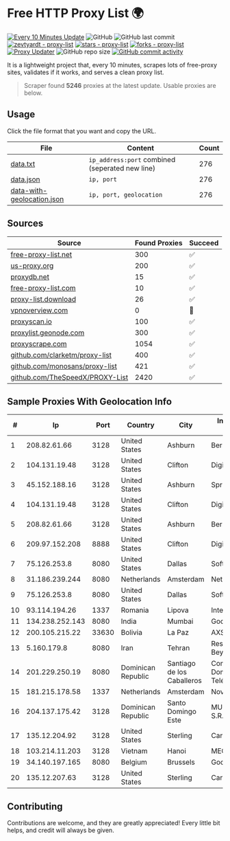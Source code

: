 
# Free HTTP Proxy List 🌍

[![Every 10 Minutes Update](https://github.com/mertguvencli/http-proxy-list/actions/workflows/main.yml/badge.svg?branch=main)](https://github.com/mertguvencli/http-proxy-list/actions/workflows/main.yml)
![GitHub](https://img.shields.io/github/license/mertguvencli/http-proxy-list)
![GitHub last commit](https://img.shields.io/github/last-commit/mertguvencli/http-proxy-list)
[![zevtyardt - proxy-list](https://img.shields.io/static/v1?label=zevtyardt&message=proxy-list&color=blue&logo=github)](https://github.com/zevtyardt/proxy-list "Go to GitHub repo")
[![stars - proxy-list](https://img.shields.io/github/stars/zevtyardt/proxy-list?style=social)](https://github.com/zevtyardt/proxy-list)
[![forks - proxy-list](https://img.shields.io/github/forks/zevtyardt/proxy-list?style=social)](https://github.com/zevtyardt/proxy-list)
[![Proxy Updater](https://github.com/zevtyardt/proxy-list/workflows/Proxy%20Updater/badge.svg)](https://github.com/zevtyardt/proxy-list/actions?query=workflow:"Proxy+Updater")
![GitHub repo size](https://img.shields.io/github/repo-size/zevtyardt/proxy-list)
[![GitHub commit activity](https://img.shields.io/github/commit-activity/m/zevtyardt/proxy-list?logo=commits)](https://github.com/zevtyardt/proxy-list/commits/main)

It is a lightweight project that, every 10 minutes, scrapes lots of free-proxy sites, validates if it works, and serves a clean proxy list.

> Scraper found **5246** proxies at the latest update. Usable proxies are below.

## Usage

Click the file format that you want and copy the URL.

|File|Content|Count|
|----|-------|-----|
|[data.txt](https://raw.githubusercontent.com/mertguvencli/http-proxy-list/main/proxy-list/data.txt)|`ip_address:port` combined (seperated new line)|276|
|[data.json](https://raw.githubusercontent.com/mertguvencli/http-proxy-list/main/proxy-list/data.json)|`ip, port`|276|
|[data-with-geolocation.json](https://raw.githubusercontent.com/mertguvencli/http-proxy-list/main/proxy-list/data-with-geolocation.json)|`ip, port, geolocation`|276|

## Sources

|Source|Found Proxies|Succeed|
|------|-------------|-------|
|[free-proxy-list.net](https://free-proxy-list.net)|300|✅|
|[us-proxy.org](https://www.us-proxy.org)|200|✅|
|[proxydb.net](http://proxydb.net)|15|✅|
|[free-proxy-list.com](https://free-proxy-list.com/?page=&port=&type%5B%5D=http&type%5B%5D=https&up_time=0&search=Search)|10|✅|
|[proxy-list.download](https://www.proxy-list.download/HTTP)|26|✅|
|[vpnoverview.com](https://vpnoverview.com/privacy/anonymous-browsing/free-proxy-servers)|0|🚫|
|[proxyscan.io](https://www.proxyscan.io)|100|✅|
|[proxylist.geonode.com](https://proxylist.geonode.com/api/proxy-list?limit=300&page=1&sort_by=lastChecked&sort_type=desc&protocols=http,https)|300|✅|
|[proxyscrape.com](https://api.proxyscrape.com/v2/?request=displayproxies&protocol=http&timeout=10000&country=all&ssl=all&anonymity=all)|1054|✅|
|[github.com/clarketm/proxy-list](https://raw.githubusercontent.com/clarketm/proxy-list/master/proxy-list-raw.txt)|400|✅|
|[github.com/monosans/proxy-list](https://raw.githubusercontent.com/monosans/proxy-list/main/proxies/http.txt)|421|✅|
|[github.com/TheSpeedX/PROXY-List](https://raw.githubusercontent.com/TheSpeedX/PROXY-List/master/http.txt)|2420|✅|


## Sample Proxies With Geolocation Info

|#|Ip|Port|Country|City|Internet Service Provider|
|-|--|----|-------|----|-------------------------|
|1|208.82.61.66|3128|United States|Ashburn|Bernardi Sounds|
|2|104.131.19.48|3128|United States|Clifton|DigitalOcean, LLC|
|3|45.152.188.16|3128|United States|Ashburn|Sprint|
|4|104.131.19.48|3128|United States|Clifton|DigitalOcean, LLC|
|5|208.82.61.66|3128|United States|Ashburn|Bernardi Sounds|
|6|209.97.152.208|8888|United States|Clifton|DigitalOcean, LLC|
|7|75.126.253.8|8080|United States|Dallas|SoftLayer|
|8|31.186.239.244|8080|Netherlands|Amsterdam|NetSkope Inc|
|9|75.126.253.8|8080|United States|Dallas|SoftLayer|
|10|93.114.194.26|1337|Romania|Lipova|Interkvm Host SRL|
|11|134.238.252.143|8080|India|Mumbai|Google LLC|
|12|200.105.215.22|33630|Bolivia|La Paz|AXS Bolivia S. A.|
|13|5.160.179.8|8080|Iran|Tehran|Respina Networks & Beyond PJSC|
|14|201.229.250.19|8080|Dominican Republic|Santiago de los Caballeros|Compañía Dominicana de Teléfonos S. A.|
|15|181.215.178.58|1337|Netherlands|Amsterdam|NovoServe B.V.|
|16|204.137.175.42|3128|Dominican Republic|Santo Domingo Este|MUNDO1TELECOM, S.R.L.|
|17|135.12.204.92|3128|United States|Sterling|Carrytel|
|18|103.214.11.203|3128|Vietnam|Hanoi|MEGACORE|
|19|34.140.197.165|8080|Belgium|Brussels|Google LLC|
|20|135.12.207.63|3128|United States|Sterling|Carrytel|



## Contributing

Contributions are welcome, and they are greatly appreciated! Every
little bit helps, and credit will always be given.

